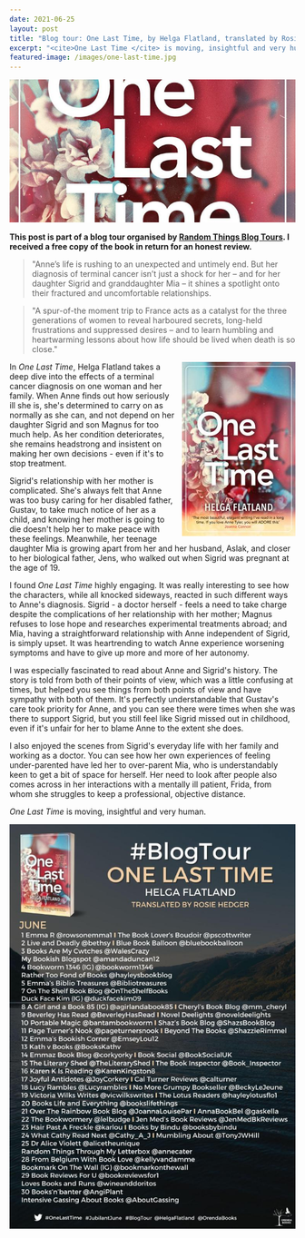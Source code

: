 ```yaml
---
date: 2021-06-25
layout: post
title: "Blog tour: One Last Time, by Helga Flatland, translated by Rosie Hedger"
excerpt: "<cite>One Last Time </cite> is moving, insightful and very human."
featured-image: /images/one-last-time.jpg
---
```


![One Last Time](/images/one-last-time.jpg)

**This post is part of a blog tour organised by [Random Things Blog Tours](http://randomthingsthroughmyletterbox.blogspot.com/p/services-to-publishers-authors-blog.html). I received a free copy of the book in return for an honest review.**

> "Anne’s life is rushing to an unexpected and untimely end. But her diagnosis of terminal cancer isn’t just a shock for her – and for her daughter Sigrid and granddaughter Mia – it shines a spotlight onto their fractured and uncomfortable relationships.

> "A spur-of-the moment trip to France acts as a catalyst for the three generations of women to reveal harboured secrets, long-held frustrations and suppressed desires – and to learn humbling and heartwarming lessons about how life should be lived when death is so close."

<img src="/images/one-last-time-200.jpg" alt="One Last Time" style="float: right; margin-bottom: 10px; margin-left: 10px;">

In <cite>One Last Time</cite>, Helga Flatland takes a deep dive into the effects of a terminal cancer diagnosis on one woman and her family. When Anne finds out how seriously ill she is, she's determined to carry on as normally as she can, and not depend on her daughter Sigrid and son Magnus for too much help. As her condition deteriorates, she remains headstrong and insistent on making her own decisions - even if it's to stop treatment.

Sigrid's relationship with her mother is complicated. She's always felt that Anne was too busy caring for her disabled father, Gustav, to take much notice of her as a child, and knowing her mother is going to die doesn't help her to make peace with these feelings. Meanwhile, her teenage daughter Mia is growing apart from her and her husband, Aslak, and closer to her biological father, Jens, who walked out when Sigrid was pregnant at the age of 19.

I found <cite>One Last Time</cite> highly engaging. It was really interesting to see how the characters, while all knocked sideways, reacted in such different ways to Anne's diagnosis. Sigrid - a doctor herself - feels a need to take charge despite the complications of her relationship with her mother; Magnus refuses to lose hope and researches experimental treatments abroad; and Mia, having a straightforward relationship with Anne independent of Sigrid, is simply upset. It was heartrending to watch Anne experience worsening symptoms and have to give up more and more of her autonomy.

I was especially fascinated to read about Anne and Sigrid's history. The story is told from both of their points of view, which was a little confusing at times, but helped you see things from both points of view and have sympathy with both of them. It's perfectly understandable that Gustav's care took priority for Anne, and you can see there were times when she was there to support Sigrid, but you still feel like Sigrid missed out in childhood, even if it's unfair for her to blame Anne to the extent she does.

I also enjoyed the scenes from Sigrid's everyday life with her family and working as a doctor. You can see how her own experiences of feeling under-parented have led her to over-parent Mia, who is understandably keen to get a bit of space for herself. Her need to look after people also comes across in her interactions with a mentally ill patient, Frida, from whom she struggles to keep a professional, objective distance.

<cite>One Last Time </cite> is moving, insightful and very human.

![One Last Time blog tour banner](/images/one-last-time-banner.jpg)
